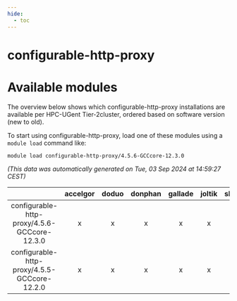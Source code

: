 ```yaml
---
hide:
  - toc
---
```


configurable-http-proxy
=======================

# Available modules


The overview below shows which configurable-http-proxy installations are available per HPC-UGent Tier-2cluster, ordered based on software version (new to old).

To start using configurable-http-proxy, load one of these modules using a `module load` command like:

```shell
module load configurable-http-proxy/4.5.6-GCCcore-12.3.0
```

*(This data was automatically generated on Tue, 03 Sep 2024 at 14:59:27 CEST)*  

| |accelgor|doduo|donphan|gallade|joltik|shinx|skitty|
| :---: | :---: | :---: | :---: | :---: | :---: | :---: | :---: |
|configurable-http-proxy/4.5.6-GCCcore-12.3.0|x|x|x|x|x|x|x|
|configurable-http-proxy/4.5.5-GCCcore-12.2.0|x|x|x|x|x|-|x|
